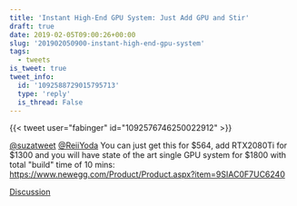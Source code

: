 ```yaml
---
title: 'Instant High-End GPU System: Just Add GPU and Stir'
draft: true
date: 2019-02-05T09:00:26+00:00
slug: '201902050900-instant-high-end-gpu-system'
tags:
  - tweets
is_tweet: true
tweet_info:
  id: '1092588729015795713'
  type: 'reply'
  is_thread: False
---
```




{{< tweet user="fabinger" id="1092576746250022912" >}}

[@suzatweet](https://x.com/suzatweet) [@ReiiYoda](https://x.com/ReiiYoda) You can just get this for $564, add RTX2080Ti for $1300 and you will have state of the art single GPU system for $1800 with total "build" time of 10 mins:
<https://www.newegg.com/Product/Product.aspx?item=9SIAC0F7UC6240>

[Discussion](https://x.com/sytelus/status/1092588729015795713)
